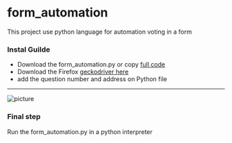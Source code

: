 # form_automation

This project use python language for automation voting in a form 

### Instal Guilde

- Download the form_automation.py or copy [full code](https://github.com/wesley587/form_automation/blob/main/form_automation.py)
- Download the Firefox [geckodriver here](https://github.com/mozilla/geckodriver/releases)
- add the question number and address on Python file 
---
![picture](https://user-images.githubusercontent.com/72465364/112857778-9170b700-9087-11eb-886c-9ef985cd9fcb.jpg)

### Final step

Run the form_automation.py in a python interpreter
